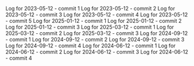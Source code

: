 Log for 2023-05-12 - commit 1
Log for 2023-05-12 - commit 2
Log for 2023-05-12 - commit 3
Log for 2023-05-12 - commit 4
Log for 2023-05-12 - commit 5
Log for 2025-01-12 - commit 1
Log for 2025-01-12 - commit 2
Log for 2025-01-12 - commit 3
Log for 2025-03-12 - commit 1
Log for 2025-03-12 - commit 2
Log for 2025-03-12 - commit 3
Log for 2024-09-12 - commit 1
Log for 2024-09-12 - commit 2
Log for 2024-09-12 - commit 3
Log for 2024-09-12 - commit 4
Log for 2024-06-12 - commit 1
Log for 2024-06-12 - commit 2
Log for 2024-06-12 - commit 3
Log for 2024-06-12 - commit 4
